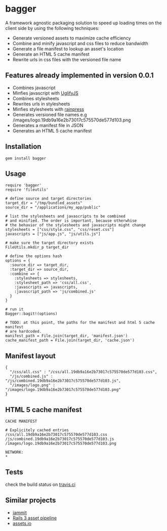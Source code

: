 # bagger

A framework agnostic packaging solution to speed up loading times 
on the client side by using the following techniques:

* Generate versioned assets to maximize cache efficiency
* Combine and minify javascript and css files to reduce bandwidth
* Generate a file manifest to lookup an asset's location
* Generate an HTML 5 cache manifest
* Rewrite urls in css files with the versioned file name

## Features already implemented in version 0.0.1

* Combines javascript
* Minfies javascript with [UglifyJS](https://github.com/mishoo/UglifyJS)
* Combines stylesheets
* Rewrites urls in stylesheets
* Minfies stylesheets with [rainpress](https://rubygems.org/gems/rainpress)
* Generates versioned file names e.g /images/logo.19db9a16e2b73017c575570de577d103.png
* Generates a manifest file in JSON
* Generates an HTML 5 cache manifest

## Installation

    gem install bagger

## Usage
	require 'bagger'
	require 'fileutils'
	
	# define source and target directories
	target_dir = "/tmp/bundled_assets"
	source_dir = "/applications/my_app/public"
	
	# list the stylesheets and javascripts to be combined
	# and minified. The order is important, because otherwhise
	# the behavior of the stylesheets and javascripts might change
	stylesheets = ["css/style.css", "css/reset.css"]
	javascripts = ["js/app.js", "js/utils.js"]
	
	# make sure the target directory exists
	FileUtils.mkdir_p target_dir
	
	# define the options hash
	options = {
	  :source_dir => target_dir,
	  :target_dir => source_dir,
	  :combine => {
	    :stylesheets => stylesheets,
	    :stylesheet_path => 'css/all.css',
	    :javascripts => javascripts,
	    :javascript_path => 'js/combined.js'
	  }
	}
	
	# run it
	Bagger::bagit!(options)
	
	# TODO: at this point, the paths for the manifest and html 5 cache manifest
	# are hardcoded.
	manifest_path = File.join(target_dir, 'manifest.json')
	cache_manifest_path = File.join(target_dir, 'cache.json')
	
## Manifest layout

    {
	  "/css/all.css" : "/css/all.19db9a16e2b73017c575570de577d103.css",
	  "/js/combined.js" : "/js/combined.19db9a16e2b73017c575570de577d103.js",
	  "/images/logo.png" : "/images/logo.19db9a16e2b73017c575570de577d103.png" 
	}
	
## HTML 5 cache manifest

	CACHE MANIFEST

	# Explicitely cached entries
	/css/all.19db9a16e2b73017c575570de577d103.css
	/js/combined.19db9a16e2b73017c575570de577d103.js
	/images/logo.19db9a16e2b73017c575570de577d103.png

	NETWORK:
	*

## Tests

check the build status on [travis.ci](http://travis-ci.org/wooga/bagger)

## Similar projects

* [jammit](https://github.com/documentcloud/jammit)
* [Rails 3 asset pipeline](http://blog.nodeta.com/2011/06/14/rails-3-1-asset-pipeline-in-the-real-world/)
* [assets.io](http://www.assets.io/)